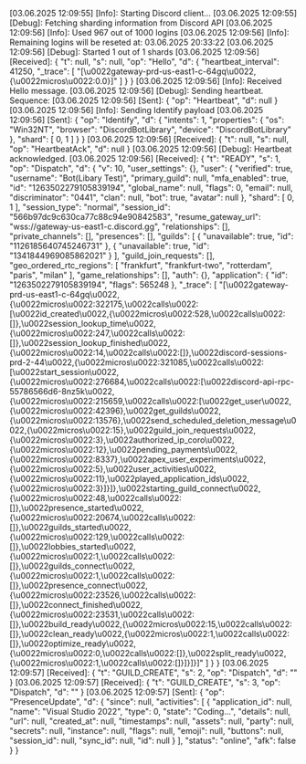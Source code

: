 [03.06.2025 12:09:55] [Info]: Starting Discord client...
[03.06.2025 12:09:55] [Debug]: Fetching sharding information from Discord API
[03.06.2025 12:09:56] [Info]: Used 967 out of 1000 logins
[03.06.2025 12:09:56] [Info]: Remaining logins will be reseted at: 03.06.2025 20:33:22
[03.06.2025 12:09:56] [Debug]: Started 1 out of 1 shards
[03.06.2025 12:09:56] [Received]: {
  "t": null,
  "s": null,
  "op": "Hello",
  "d": {
    "heartbeat_interval": 41250,
    "_trace": [
      "[\u0022gateway-prd-us-east1-c-64gq\u0022,{\u0022micros\u0022:0.0}]"
    ]
  }
}
[03.06.2025 12:09:56] [Info]: Received Hello message.
[03.06.2025 12:09:56] [Debug]: Sending heartbeat. Sequence: 
[03.06.2025 12:09:56] [Sent]: {
  "op": "Heartbeat",
  "d": null
}
[03.06.2025 12:09:56] [Info]: Sending Identify payload
[03.06.2025 12:09:56] [Sent]: {
  "op": "Identify",
  "d": {
    "intents": 1,
    "properties": {
      "os": "Win32NT",
      "browser": "DiscordBotLibrary",
      "device": "DiscordBotLibrary"
    },
    "shard": [
      0,
      1
    ]
  }
}
[03.06.2025 12:09:56] [Received]: {
  "t": null,
  "s": null,
  "op": "HeartbeatAck",
  "d": null
}
[03.06.2025 12:09:56] [Debug]: Heartbeat acknowledged.
[03.06.2025 12:09:56] [Received]: {
  "t": "READY",
  "s": 1,
  "op": "Dispatch",
  "d": {
    "v": 10,
    "user_settings": {},
    "user": {
      "verified": true,
      "username": "Bot(Libary Test)",
      "primary_guild": null,
      "mfa_enabled": true,
      "id": "1263502279105839194",
      "global_name": null,
      "flags": 0,
      "email": null,
      "discriminator": "0441",
      "clan": null,
      "bot": true,
      "avatar": null
    },
    "shard": [
      0,
      1
    ],
    "session_type": "normal",
    "session_id": "566b97dc9c630ca77c88c94e90842583",
    "resume_gateway_url": "wss://gateway-us-east1-c.discord.gg",
    "relationships": [],
    "private_channels": [],
    "presences": [],
    "guilds": [
      {
        "unavailable": true,
        "id": "1126185640745246731"
      },
      {
        "unavailable": true,
        "id": "1341844969085862021"
      }
    ],
    "guild_join_requests": [],
    "geo_ordered_rtc_regions": [
      "frankfurt",
      "frankfurt-two",
      "rotterdam",
      "paris",
      "milan"
    ],
    "game_relationships": [],
    "auth": {},
    "application": {
      "id": "1263502279105839194",
      "flags": 565248
    },
    "_trace": [
      "[\u0022gateway-prd-us-east1-c-64gq\u0022,{\u0022micros\u0022:322175,\u0022calls\u0022:[\u0022id_created\u0022,{\u0022micros\u0022:528,\u0022calls\u0022:[]},\u0022session_lookup_time\u0022,{\u0022micros\u0022:247,\u0022calls\u0022:[]},\u0022session_lookup_finished\u0022,{\u0022micros\u0022:14,\u0022calls\u0022:[]},\u0022discord-sessions-prd-2-44\u0022,{\u0022micros\u0022:321085,\u0022calls\u0022:[\u0022start_session\u0022,{\u0022micros\u0022:276684,\u0022calls\u0022:[\u0022discord-api-rpc-55786566d6-8nz5k\u0022,{\u0022micros\u0022:215659,\u0022calls\u0022:[\u0022get_user\u0022,{\u0022micros\u0022:42396},\u0022get_guilds\u0022,{\u0022micros\u0022:13576},\u0022send_scheduled_deletion_message\u0022,{\u0022micros\u0022:15},\u0022guild_join_requests\u0022,{\u0022micros\u0022:3},\u0022authorized_ip_coro\u0022,{\u0022micros\u0022:12},\u0022pending_payments\u0022,{\u0022micros\u0022:8337},\u0022apex_user_experiments\u0022,{\u0022micros\u0022:5},\u0022user_activities\u0022,{\u0022micros\u0022:11},\u0022played_application_ids\u0022,{\u0022micros\u0022:3}]}]},\u0022starting_guild_connect\u0022,{\u0022micros\u0022:48,\u0022calls\u0022:[]},\u0022presence_started\u0022,{\u0022micros\u0022:20674,\u0022calls\u0022:[]},\u0022guilds_started\u0022,{\u0022micros\u0022:129,\u0022calls\u0022:[]},\u0022lobbies_started\u0022,{\u0022micros\u0022:1,\u0022calls\u0022:[]},\u0022guilds_connect\u0022,{\u0022micros\u0022:1,\u0022calls\u0022:[]},\u0022presence_connect\u0022,{\u0022micros\u0022:23526,\u0022calls\u0022:[]},\u0022connect_finished\u0022,{\u0022micros\u0022:23531,\u0022calls\u0022:[]},\u0022build_ready\u0022,{\u0022micros\u0022:15,\u0022calls\u0022:[]},\u0022clean_ready\u0022,{\u0022micros\u0022:1,\u0022calls\u0022:[]},\u0022optimize_ready\u0022,{\u0022micros\u0022:0,\u0022calls\u0022:[]},\u0022split_ready\u0022,{\u0022micros\u0022:1,\u0022calls\u0022:[]}]}]}]"
    ]
  }
}
[03.06.2025 12:09:57] [Received]: {
  "t": "GUILD_CREATE",
  "s": 2,
  "op": "Dispatch",
  "d": ""
}
[03.06.2025 12:09:57] [Received]: {
  "t": "GUILD_CREATE",
  "s": 3,
  "op": "Dispatch",
  "d": ""
}
[03.06.2025 12:09:57] [Sent]: {
  "op": "PresenceUpdate",
  "d": {
    "since": null,
    "activities": [
      {
        "application_id": null,
        "name": "Visual Studio 2022",
        "type": 0,
        "state": "Coding...",
        "details": null,
        "url": null,
        "created_at": null,
        "timestamps": null,
        "assets": null,
        "party": null,
        "secrets": null,
        "instance": null,
        "flags": null,
        "emoji": null,
        "buttons": null,
        "session_id": null,
        "sync_id": null,
        "id": null
      }
    ],
    "status": "online",
    "afk": false
  }
}
